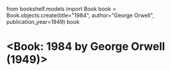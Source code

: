 from bookshelf.models import Book
book = Book.objects.create(title="1984", author="George Orwell", publication_year=1949)
book  
# <Book: 1984 by George Orwell (1949)> 